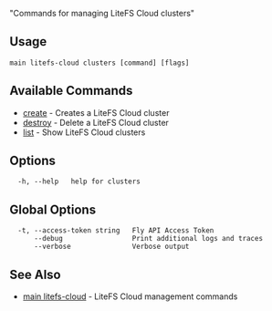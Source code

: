 "Commands for managing LiteFS Cloud clusters"


## Usage
~~~
main litefs-cloud clusters [command] [flags]
~~~

## Available Commands
* [create](/docs/flyctl/main-litefs-cloud-clusters-create/)	 - Creates a LiteFS Cloud cluster
* [destroy](/docs/flyctl/main-litefs-cloud-clusters-destroy/)	 - Delete a LiteFS Cloud cluster
* [list](/docs/flyctl/main-litefs-cloud-clusters-list/)	 - Show LiteFS Cloud clusters

## Options

~~~
  -h, --help   help for clusters
~~~

## Global Options

~~~
  -t, --access-token string   Fly API Access Token
      --debug                 Print additional logs and traces
      --verbose               Verbose output
~~~

## See Also

* [main litefs-cloud](/docs/flyctl/main-litefs-cloud/)	 - LiteFS Cloud management commands

